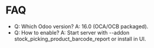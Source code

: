 # FAQ

- Q: Which Odoo version? A: 16.0 (OCA/OCB packaged).
- Q: How to enable? A: Start server with --addon stock_picking_product_barcode_report or install in UI.
